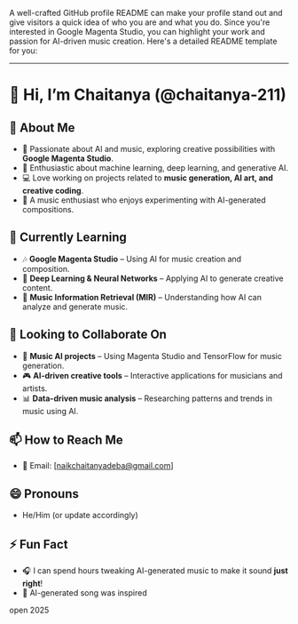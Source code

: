 A well-crafted GitHub profile README can make your profile stand out and give visitors a quick idea of who you are and what you do. Since you're interested in Google Magenta Studio, you can highlight your work and passion for AI-driven music creation. Here's a detailed README template for you:


---

# 👋 Hi, I’m Chaitanya (@chaitanya-211)  

## 🚀 About Me  
- 🎵 Passionate about AI and music, exploring creative possibilities with **Google Magenta Studio**.  
- 🤖 Enthusiastic about machine learning, deep learning, and generative AI.  
- 💻 Love working on projects related to **music generation, AI art, and creative coding**.  
- 🎸 A music enthusiast who enjoys experimenting with AI-generated compositions.  

## 🌱 Currently Learning  
- 🎶 **Google Magenta Studio** – Using AI for music creation and composition.  
- 📡 **Deep Learning & Neural Networks** – Applying AI to generate creative content.  
- 🧠 **Music Information Retrieval (MIR)** – Understanding how AI can analyze and generate music.  

## 💞️ Looking to Collaborate On  
- 🎼 **Music AI projects** – Using Magenta Studio and TensorFlow for music generation.  
- 🎮 **AI-driven creative tools** – Interactive applications for musicians and artists.  
- 📊 **Data-driven music analysis** – Researching patterns and trends in music using AI.  


## 📫 How to Reach Me  
- 📨 Email: [naikchaitanyadeba@gmail.com]  

## 😄 Pronouns  
- He/Him (or update accordingly)  

## ⚡ Fun Fact  
- 🎧 I can spend hours tweaking AI-generated music to make it sound **just right**!  
- 🎤  AI-generated song was inspired 


 
open 2025
